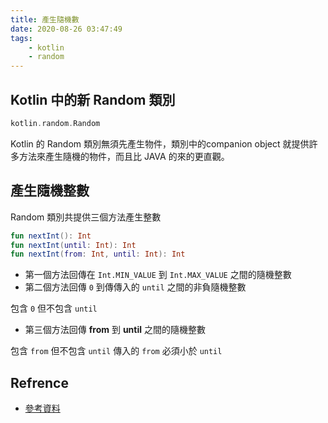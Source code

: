 ```yaml
---
title: 產生隨機數
date: 2020-08-26 03:47:49
tags: 
    - kotlin
    - random
---
```


## Kotlin 中的新 Random 類別

``` kotlin
kotlin.random.Random
```

Kotlin 的 Random 類別無須先產生物件，類別中的companion object 就提供許多方法來產生隨機的物件，而且比 JAVA 的來的更直觀。

<!-- more -->

## 產生隨機整數

Random 類別共提供三個方法產生整數

``` kotlin
fun nextInt(): Int
fun nextInt(until: Int): Int
fun nextInt(from: Int, until: Int): Int
```

* 第一個方法回傳在 `Int.MIN_VALUE` 到 `Int.MAX_VALUE` 之間的隨機整數  
* 第二個方法回傳 `0` 到傳傳入的 `until` 之間的非負隨機整數

包含 `0` 但不包含 `until`

* 第三個方法回傳 **from** 到 **until** 之間的隨機整數

包含 `from` 但不包含 `until`
傳入的 `from` 必須小於 `until`

## Refrence

- [參考資料](Random)

